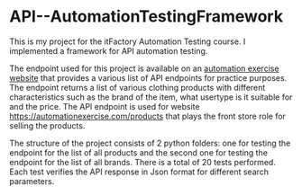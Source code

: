 # API--AutomationTestingFramework
This is my project for the itFactory Automation Testing course. I implemented a framework for API automation testing.

The endpoint used for this project is available on an [automation exercise website](https://automationexercise.com/api_list) that provides a various list of API endpoints for practice purposes. The endpoint returns a list of various clothing products with different characteristics such as the brand of the item, what usertype is it suitable for and the price. The API endpoint is used for website https://automationexercise.com/products that plays the front store role for selling the products.

The structure of the project consists of 2 python folders: one for testing the endpoint for the list of all products and the second one for testing the endpoint for the list of all brands. There is a total of 20 tests performed. Each test verifies the API response in Json format for different search parameters.

